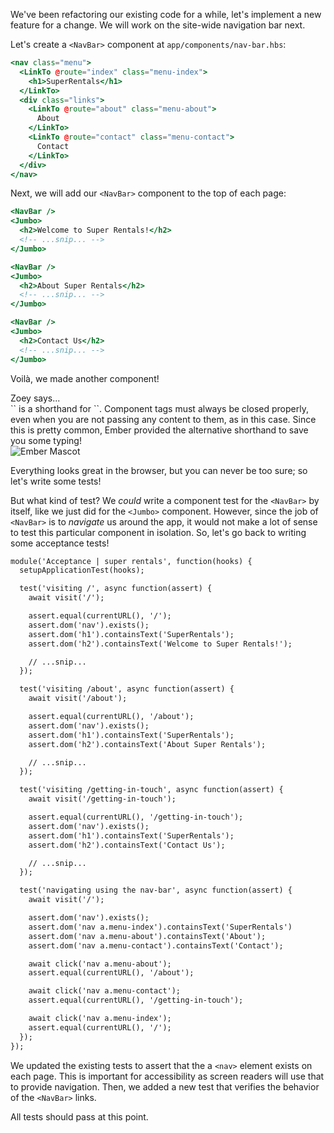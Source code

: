 We've been refactoring our existing code for a while, let's implement a
new feature for a change. We will work on the site-wide navigation bar
next.

Let's create a `<NavBar>` component at `app/components/nav-bar.hbs`:

```handlebars {data-filename=app/components/nav-bar.hbs}
<nav class="menu">
  <LinkTo @route="index" class="menu-index">
    <h1>SuperRentals</h1>
  </LinkTo>
  <div class="links">
    <LinkTo @route="about" class="menu-about">
      About
    </LinkTo>
    <LinkTo @route="contact" class="menu-contact">
      Contact
    </LinkTo>
  </div>
</nav>
```

Next, we will add our `<NavBar>` component to the top of each page:

```handlebars {data-filename="app/components/index.hbs" data-diff="+1"}
<NavBar />
<Jumbo>
  <h2>Welcome to Super Rentals!</h2>
  <!-- ...snip... -->
</Jumbo>
```

```handlebars {data-filename="app/components/about.hbs" data-diff="+1"}
<NavBar />
<Jumbo>
  <h2>About Super Rentals</h2>
  <!-- ...snip... -->
</Jumbo>
```

```handlebars {data-filename="app/components/contact.hbs" data-diff="+1"}
<NavBar />
<Jumbo>
  <h2>Contact Us</h2>
  <!-- ...snip... -->
</Jumbo>
```

Voilà, we made another component!

<div class="cta">
  <div class="cta-note">
    <div class="cta-note-body">
      <div class="cta-note-heading">Zoey says...</div>
      <div class="cta-note-message">
        `<NavBar />` is a shorthand for `<NavBar></NavBar>`. Component tags must always be closed properly, even when you are not passing any content to them, as in this case. Since this is pretty common, Ember provided the alternative shorthand to save you some typing!
      </div>
    </div>
    <img src="/images/mascots/zoey.png" role="presentation" alt="Ember Mascot">
  </div>
</div>

Everything looks great in the browser, but you can never be too sure;
so let's write some tests!

But what kind of test? We _could_ write a component test for the
`<NavBar>` by itself, like we just did for the `<Jumbo>` component.
However, since the job of `<NavBar>` is to _navigate_ us around the app,
it would not make a lot of sense to test this particular component in
isolation. So, let's go back to writing some acceptance tests!

```handlebars {data-filename="tests/acceptance/super-rentals-test.js" data-diff="+8,+9,+19,+20,+30,+31,+36,+37,+38,+39,+40,+41,+42,+43,+44,+45,+46,+47,+48,+49,+50,+51,+52,+53"}
module('Acceptance | super rentals', function(hooks) {
  setupApplicationTest(hooks);

  test('visiting /', async function(assert) {
    await visit('/');

    assert.equal(currentURL(), '/');
    assert.dom('nav').exists();
    assert.dom('h1').containsText('SuperRentals');
    assert.dom('h2').containsText('Welcome to Super Rentals!');

    // ...snip...
  });

  test('visiting /about', async function(assert) {
    await visit('/about');

    assert.equal(currentURL(), '/about');
    assert.dom('nav').exists();
    assert.dom('h1').containsText('SuperRentals');
    assert.dom('h2').containsText('About Super Rentals');

    // ...snip...
  });

  test('visiting /getting-in-touch', async function(assert) {
    await visit('/getting-in-touch');

    assert.equal(currentURL(), '/getting-in-touch');
    assert.dom('nav').exists();
    assert.dom('h1').containsText('SuperRentals');
    assert.dom('h2').containsText('Contact Us');

    // ...snip...
  });

  test('navigating using the nav-bar', async function(assert) {
    await visit('/');

    assert.dom('nav').exists();
    assert.dom('nav a.menu-index').containsText('SuperRentals')
    assert.dom('nav a.menu-about').containsText('About');
    assert.dom('nav a.menu-contact').containsText('Contact');

    await click('nav a.menu-about');
    assert.equal(currentURL(), '/about');

    await click('nav a.menu-contact');
    assert.equal(currentURL(), '/getting-in-touch');

    await click('nav a.menu-index');
    assert.equal(currentURL(), '/');
  });
});
```

We updated the existing tests to assert that the a `<nav>` element
exists on each page. This is important for accessibility as screen
readers will use that to provide navigation. Then, we added a new test
that verifies the behavior of the `<NavBar>` links.

All tests should pass at this point.
